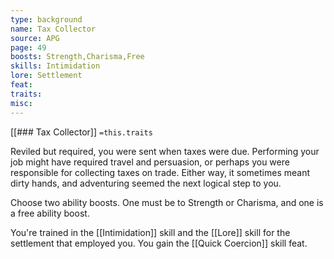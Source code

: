 ```yaml
---
type: background
name: Tax Collector 
source: APG
page: 49
boosts: Strength,Charisma,Free
skills: Intimidation
lore: Settlement
feat: 
traits: 
misc: 
---
```


[[### Tax Collector]]
`=this.traits`


Reviled but required, you were sent when taxes were due. Performing your job might have required travel and persuasion, or perhaps you were responsible for collecting taxes on trade. Either way, it sometimes meant dirty hands, and adventuring seemed the next logical step to you.

Choose two ability boosts. One must be to Strength or Charisma, and one is a free ability boost.

You're trained in the [[Intimidation]] skill and the [[Lore]] skill for the settlement that employed you. You gain the [[Quick Coercion]] skill feat.

